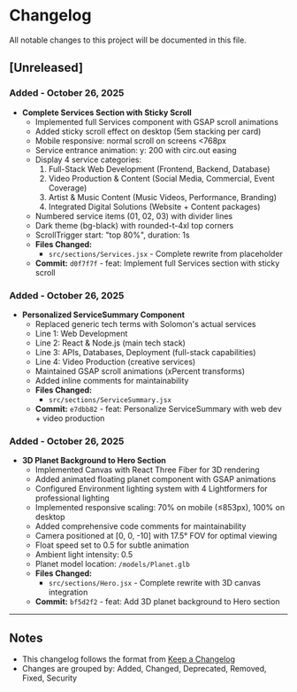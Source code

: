 # Changelog

All notable changes to this project will be documented in this file.

## [Unreleased]

### Added - October 26, 2025
- **Complete Services Section with Sticky Scroll**
  - Implemented full Services component with GSAP scroll animations
  - Added sticky scroll effect on desktop (5em stacking per card)
  - Mobile responsive: normal scroll on screens <768px
  - Service entrance animation: y: 200 with circ.out easing
  - Display 4 service categories:
    1. Full-Stack Web Development (Frontend, Backend, Database)
    2. Video Production & Content (Social Media, Commercial, Event Coverage)
    3. Artist & Music Content (Music Videos, Performance, Branding)
    4. Integrated Digital Solutions (Website + Content packages)
  - Numbered service items (01, 02, 03) with divider lines
  - Dark theme (bg-black) with rounded-t-4xl top corners
  - ScrollTrigger start: "top 80%", duration: 1s
  - **Files Changed:**
    - `src/sections/Services.jsx` - Complete rewrite from placeholder
  - **Commit:** `d0f7f7f` - feat: Implement full Services section with sticky scroll

### Added - October 26, 2025
- **Personalized ServiceSummary Component**
  - Replaced generic tech terms with Solomon's actual services
  - Line 1: Web Development
  - Line 2: React & Node.js (main tech stack)
  - Line 3: APIs, Databases, Deployment (full-stack capabilities)
  - Line 4: Video Production (creative services)
  - Maintained GSAP scroll animations (xPercent transforms)
  - Added inline comments for maintainability
  - **Files Changed:**
    - `src/sections/ServiceSummary.jsx`
  - **Commit:** `e7dbb82` - feat: Personalize ServiceSummary with web dev + video production

### Added - October 26, 2025
- **3D Planet Background to Hero Section**
  - Implemented Canvas with React Three Fiber for 3D rendering
  - Added animated floating planet component with GSAP animations
  - Configured Environment lighting system with 4 Lightformers for professional lighting
  - Implemented responsive scaling: 70% on mobile (≤853px), 100% on desktop
  - Added comprehensive code comments for maintainability
  - Camera positioned at [0, 0, -10] with 17.5° FOV for optimal viewing
  - Float speed set to 0.5 for subtle animation
  - Ambient light intensity: 0.5
  - Planet model location: `/models/Planet.glb`
  - **Files Changed:**
    - `src/sections/Hero.jsx` - Complete rewrite with 3D canvas integration
  - **Commit:** `bf5d2f2` - feat: Add 3D planet background to Hero section

---

## Notes
- This changelog follows the format from [Keep a Changelog](https://keepachangelog.com/)
- Changes are grouped by: Added, Changed, Deprecated, Removed, Fixed, Security

